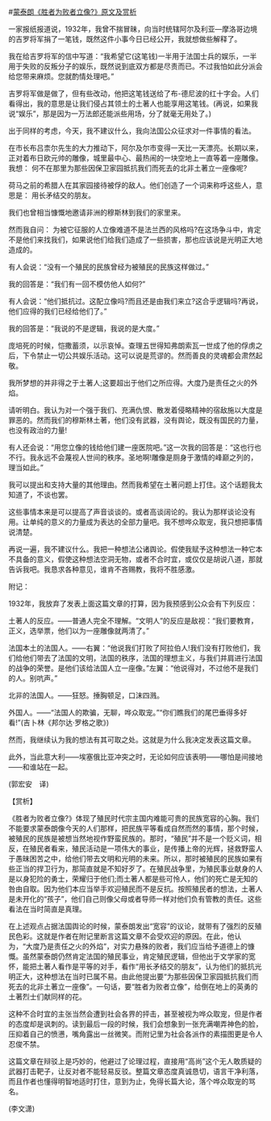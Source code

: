 #[蒙泰朗《胜者为败者立像?》原文及赏析](https://www.vrrw.net/wx/12324.html)

一家报纸报道说，1932年，我曾不揣冒昧，向当时统辖阿尔及利亚—摩洛哥边境的吉罗将军捐了一笔钱，既然这件小事今日已经公开，我就想做些解释了。

我在给吉罗将军的信中写道：“我希望它(这笔钱)一半用于法国士兵的娱乐，一半用于失败的反叛分子的娱乐，既然说到底双方都是尽责而已。不过我怕如此分派会给您带来麻烦。您就酌情处理吧。”

吉罗将军做是做了，但有些改动，他把这笔钱送给了布-德尼波的红十字会。人们看得出，我的意思是让我们侵占其领土的土著人也能享用这笔钱。(再说，如果我说“娱乐”，那是因为一万法郎还能派些用场，分了就毫无用处了。)

出于同样的考虑，今天，我不建议什么，我向法国公众征求对一件事情的看法。

在市长布吕柰尔先生的大力推动下，阿尔及尔市变得一天比一天漂亮。长期以来，正对着布日欧元帅的雕像，城里最中心、最热闹的一块空地上一直等着一座雕像。我想： 何不在那里为那些因保卫家园抵抗我们而死去的北非土著立一座像呢?

荷马之前的希腊人在其家园接待被俘的敌人。他们创造了一个词来称呼这些人，意思是： 用长矛结交的朋友。

我们也曾相当慷慨地邀请非洲的穆斯林到我们的家里来。



然而我自问： 为被它征服的人立像难道不是法兰西的风格吗?在这场争斗中，肯定不是他们来找我们，如果说他们给我们造成了一些损害，那也应该说是光明正大地造成的。

有人会说：“没有一个殖民的民族曾经为被殖民的民族这样做过。”

我的回答是：“我们有一回不模仿他人如何?”

有人会说：“他们抵抗过。这配立像吗?而且还是由我们来立?这合乎逻辑吗?再说，他们应得的我们已经给他们了。”

我的回答是：“我说的不是逻辑，我说的是大度。”

庞培死的时候，恺撒蓄须，以示哀悼。查理五世得知弗朗索瓦一世成了他的俘虏之后，下令禁止一切公共娱乐活动。这可以说是荒谬的。然而善良的灵魂都会肃然起敬。

我所梦想的并非得之于土著人;这要超出于他们之所应得。大度乃是责任之火的外焰。

请听明白。我认为对一个强于我们、充满仇恨、散发着侵略精神的宿敌施以大度是罪恶的。然而我们的穆斯林土著，他们没有武器，没有舆论，既没有国民的力量，也没有政治的力量!

有人还会说：“用您立像的钱给他们建一座医院吧。”这一次我的回答是：“这也行也不行。我永远不会蔑视人世间的秩序。圣地啊!雕像是厕身于激情的峰巅之列的，理当如此。”

我可以提出和支持大量的其他理由。然而我希望在土著问题上打住。这个话题我太知道了，不谈也罢。

这些事情本来是可以提高了声音谈谈的。或者高谈阔论的。我认为那样谈论没有用。让单纯的意义的力量成为表达的全部力量吧。我不想哗众取宠，我只想把事情说清楚。

再说一遍，我不建议什么。我把一种想法公诸舆论。假使我赋予这种想法一种它本不具备的意义，假使这种想法空洞无物，或者不合时宜，或仅仅是胡说八道，那就告诉我吧。我恳求各种意见，谁肯不吝赐教，我将不胜感激。

附记：

1932年，我放弃了发表上面这篇文章的打算，因为我预感到公众会有下列反应：

土著人的反应。——普通人完全不理解。“文明人”的反应是敌视：“我们要教育，正义，选举票，他们以为一座雕像就两清了。”

法国本土的法国人。——右翼：“他说我们打败了阿拉伯人!我们没有打败他们，我们给他们带去了法国的文明，法国的秩序，法国的理想主义，与我们并肩进行法国的战争的荣誉。是他们该给法国人立一座像。”左翼：“他说得对，不过他不是我们的人。别吭声。”

北非的法国人。——狂怒。捶胸顿足，口沫四溅。

外国人。——“法国人的欺骗，无聊，哗众取宠。”“你们瞧我们的尾巴垂得多好看!”(吉卜林《邦尔达·罗格之歌》)

然而，我继续认为我的想法有其可取之处。这就是为什么我决定发表这篇文章。

此外，当此意大利——埃塞俄比亚冲突之时，无论如何应该表明——哪怕是间接地——和谁站在一起。

(郭宏安　译)

【赏析】

《胜者为败者立像?》体现了殖民时代宗主国内难能可贵的民族宽容的心胸。我们不能要求蒙泰朗像今天的人们那样，把民族平等看成自然而然的事情，那个时候，被殖民的民族是被想当然地视作野蛮民族的。那时，“殖民”并不是一个贬义词，相反，在殖民者看来，殖民活动是一项伟大的事业，是传播上帝的光辉，拯救野蛮人于愚昧困苦之中，给他们带去文明和光明的未来。所以，那时被殖民的民族如果有些正当的捍卫行为，那简直就是不知好歹了。在殖民战争里，为殖民事业献身的人是以身犯险的勇士，荣耀归于他们;而土著人都是些可怜人，他们的死亡是无知的咎由自取。因为他们本应当举手欢迎殖民而不是反抗。按照殖民者的想法，土著人是未开化的“孩子”，他们自己则像父母或者导师一样对他们负有管教的责任。这些看法在当时简直是真理。

在上述观点占据法国舆论的时候，蒙泰朗发出“宽容”的议论，就带有了强烈的反殖民色彩。这就是作者在附记里断言这篇文章不会受欢迎的原因。在此，他认为，“大度乃是责任之火的外焰”，对实力悬殊的败者，我们应当给予道德上的慷慨。虽然蒙泰朗仍然肯定法国的殖民事业，肯定殖民逻辑，但他出于文学家的宽怀，能把土著人看作是平等的对手，看作“用长矛结交的朋友”，认为他们的抵抗光明正大，这种想法在当时已属不易。由此他提出要“为那些因保卫家园抵抗我们而死去的北非土著立一座像”。一句话，要“胜者为败者立像”，给倒在地上的英勇的土著烈士们献同样的花。

这种不合时宜的主张当然会遭到社会各界的抨击，甚至被视为哗众取宠，但是作者的态度却是讽刺的。读到最后一段的时候，我们会想象到一张充满嘲弄神色的脸，压抑着自己的愤懑，嘴角露出一丝微笑。而附记里为社会各派作的素描图更是令人忍俊不禁。

这篇文章在辩驳上是巧妙的，他避过了论理过程，直接用“高尚”这个无人敢质疑的武器打击靶子，让反对者不能轻易反驳。整篇文章态度真诚恳切，语言干净利落，而且作者也懂得明智地适时打住，意到为止，免得长篇大论，落个哗众取宠的骂名。

(李文潇)

